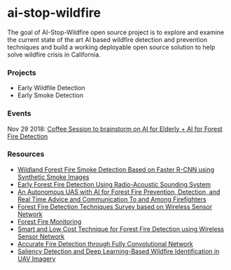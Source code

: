 # ai-stop-wildfire

The goal of AI-Stop-Wildfire open source project is to explore and examine the current state of the art AI based wildfire detection and prevention techniques and build a working deployable open source solution to help solve wildfire crisis in California. 

### Projects
* Early Wildfile Detection
* Early Smoke Detection

### Events
Nov 29 2018: [Coffee Session to brainstorm on AI for Elderly + AI for Forest Fire Detection](https://www.meetup.com/AI-for-Mankind/events/256400792/)

### Resources
* [Wildland Forest Fire Smoke Detection Based on Faster R-CNN using Synthetic Smoke Images](https://ac.els-cdn.com/S1877705817362574/1-s2.0-S1877705817362574-main.pdf?_tid=204235eb-4e68-41a8-9f38-67ff130da05c&acdnat=1542439231_ce48e32fd2845267ac5437baa2fbec68)
* [Early Forest Fire Detection Using Radio-Acoustic Sounding System](https://www.mdpi.com/1424-8220/9/3/1485/htm)
* [An Autonomous UAS with AI for Forest Fire Prevention, 
Detection, and Real Time Advice and Communication To and 
Among Firefighters](https://symbiosisonlinepublishing.com/computer-science-technology/computerscience-information-technology20.pdf)
* [Forest Fire Detection Techniques Survey based on Wireless Sensor Network](https://www.ijcaonline.org/archives/volume179/number52/alsabbagh-2018-ijca-917341.pdf)
* [Forest Fire Monitoring](https://www.intechopen.com/books/forest-fire/forest-fire-monitoring)
* [Smart and Low Cost Technique for Forest Fire Detection using Wireless Sensor Network](https://www.researchgate.net/publication/260458364_Smart_and_Low_Cost_Technique_for_Forest_Fire_Detection_using_Wireless_Sensor_Network)
* [Accurate Fire Detection through Fully Convolutional Network](http://profesores.elo.utfsm.cl/~mzuniga/FONDEF/LACNEM2017.pdf)
* [Saliency Detection and Deep Learning-Based Wildfire Identification in UAV Imagery](https://www.ncbi.nlm.nih.gov/pmc/articles/PMC5876738/)
